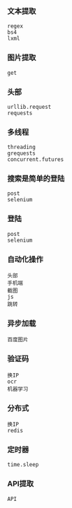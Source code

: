 ### 文本提取

```
regex
bs4
lxml
```

### 图片提取

```
get
```

### 头部

```
urllib.request
requests
```

### 多线程

```
threading
grequests
concurrent.futures
```

### 搜索是简单的登陆

```
post
selenium
```

### 登陆

```
post
selenium
```

### 自动化操作

```
头部
手机端
截图
js
跳转
```

### 异步加载

```
百度图片
```

### 验证码

```
换IP
ocr
机器学习
```

### 分布式

```
换IP
redis
```

### 定时器

```
time.sleep
```

### API提取

```
API
```